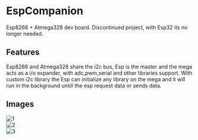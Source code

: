 # EspCompanion

Esp8266 + Atmega328 dev board.
Discontinued project, with Esp32 its no longer needed.

## Features  

Esp8266 and Atmega328 share the i2c bus, Esp is the master and the mega acts as a i/o
expander, with adc,pwm,serial and other libraries support.
With custom i2c library the Esp can initialize any library on the mega and it will run 
in the background untill the esp request data or sends data.


## Images

![1](https://github.com/fngstudios/EspCompanion/blob/master/Wiki/Images/1.png)  
![2](https://github.com/fngstudios/EspCompanion/blob/master/Wiki/Images/2.png)  
![3](https://github.com/fngstudios/EspCompanion/blob/master/Wiki/Images/3.png)  
